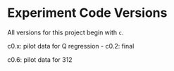 
# Experiment Code Versions
All versions for this project begin with `c`.

c0.x: pilot data for Q regression
    - c0.2: final

c0.6: pilot data for 312